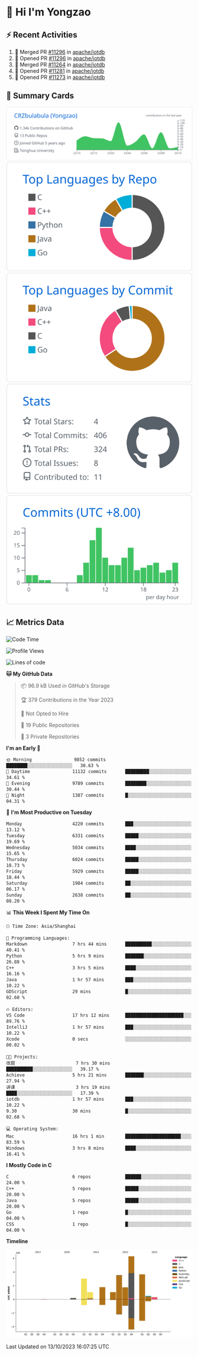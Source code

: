 # 👋 Hi I'm Yongzao

## ⚡ Recent Activities
<!--START_SECTION:activity-->
1. 🎉 Merged PR [#11296](https://github.com/apache/iotdb/pull/11296) in [apache/iotdb](https://github.com/apache/iotdb)
2. 💪 Opened PR [#11296](https://github.com/apache/iotdb/pull/11296) in [apache/iotdb](https://github.com/apache/iotdb)
3. 🎉 Merged PR [#11264](https://github.com/apache/iotdb/pull/11264) in [apache/iotdb](https://github.com/apache/iotdb)
4. 💪 Opened PR [#11281](https://github.com/apache/iotdb/pull/11281) in [apache/iotdb](https://github.com/apache/iotdb)
5. 💪 Opened PR [#11273](https://github.com/apache/iotdb/pull/11273) in [apache/iotdb](https://github.com/apache/iotdb)
<!--END_SECTION:activity-->

## 🎑 Summary Cards

[![](https://raw.githubusercontent.com/CRZbulabula/CRZbulabula/main/profile-summary-card-output/github/0-profile-details.svg)](https://github.com/vn7n24fzkq/github-profile-summary-cards)
[![](https://raw.githubusercontent.com/CRZbulabula/CRZbulabula/main/profile-summary-card-output/github/1-repos-per-language.svg)](https://github.com/vn7n24fzkq/github-profile-summary-cards) [![](https://raw.githubusercontent.com/CRZbulabula/CRZbulabula/main/profile-summary-card-output/github/2-most-commit-language.svg)](https://github.com/vn7n24fzkq/github-profile-summary-cards)
[![](https://raw.githubusercontent.com/CRZbulabula/CRZbulabula/main/profile-summary-card-output/github/3-stats.svg)](https://github.com/vn7n24fzkq/github-profile-summary-cards) [![](https://raw.githubusercontent.com/CRZbulabula/CRZbulabula/main/profile-summary-card-output/github/4-productive-time.svg)](https://github.com/vn7n24fzkq/github-profile-summary-cards)

## 📈 Metrics Data

<!--START_SECTION:waka-->
![Code Time](http://img.shields.io/badge/Code%20Time-345%20hrs%202%20mins-blue)

![Profile Views](http://img.shields.io/badge/Profile%20Views-1-blue)

![Lines of code](https://img.shields.io/badge/From%20Hello%20World%20I%27ve%20Written-23.0%20million%20lines%20of%20code-blue)

**🐱 My GitHub Data** 

> 📦 96.9 kB Used in GitHub's Storage 
 > 
> 🏆 379 Contributions in the Year 2023
 > 
> 🚫 Not Opted to Hire
 > 
> 📜 19 Public Repositories 
 > 
> 🔑 3 Private Repositories 
 > 
**I'm an Early 🐤** 

```text
🌞 Morning                9852 commits        ████████░░░░░░░░░░░░░░░░░   30.63 % 
🌆 Daytime                11132 commits       █████████░░░░░░░░░░░░░░░░   34.61 % 
🌃 Evening                9789 commits        ████████░░░░░░░░░░░░░░░░░   30.44 % 
🌙 Night                  1387 commits        █░░░░░░░░░░░░░░░░░░░░░░░░   04.31 % 
```
📅 **I'm Most Productive on Tuesday** 

```text
Monday                   4220 commits        ███░░░░░░░░░░░░░░░░░░░░░░   13.12 % 
Tuesday                  6331 commits        █████░░░░░░░░░░░░░░░░░░░░   19.69 % 
Wednesday                5034 commits        ████░░░░░░░░░░░░░░░░░░░░░   15.65 % 
Thursday                 6024 commits        █████░░░░░░░░░░░░░░░░░░░░   18.73 % 
Friday                   5929 commits        █████░░░░░░░░░░░░░░░░░░░░   18.44 % 
Saturday                 1984 commits        ██░░░░░░░░░░░░░░░░░░░░░░░   06.17 % 
Sunday                   2638 commits        ██░░░░░░░░░░░░░░░░░░░░░░░   08.20 % 
```


📊 **This Week I Spent My Time On** 

```text
🕑︎ Time Zone: Asia/Shanghai

💬 Programming Languages: 
Markdown                 7 hrs 44 mins       ██████████░░░░░░░░░░░░░░░   40.41 % 
Python                   5 hrs 9 mins        ███████░░░░░░░░░░░░░░░░░░   26.88 % 
C++                      3 hrs 5 mins        ████░░░░░░░░░░░░░░░░░░░░░   16.16 % 
Java                     1 hr 57 mins        ███░░░░░░░░░░░░░░░░░░░░░░   10.22 % 
GDScript                 29 mins             █░░░░░░░░░░░░░░░░░░░░░░░░   02.60 % 

🔥 Editors: 
VS Code                  17 hrs 12 mins      ██████████████████████░░░   89.76 % 
IntelliJ                 1 hr 57 mins        ███░░░░░░░░░░░░░░░░░░░░░░   10.22 % 
Xcode                    0 secs              ░░░░░░░░░░░░░░░░░░░░░░░░░   00.02 % 

🐱‍💻 Projects: 
改题                       7 hrs 30 mins       ██████████░░░░░░░░░░░░░░░   39.17 % 
Achieve                  5 hrs 21 mins       ███████░░░░░░░░░░░░░░░░░░   27.94 % 
讲课                       3 hrs 19 mins       ████░░░░░░░░░░░░░░░░░░░░░   17.39 % 
iotdb                    1 hr 57 mins        ███░░░░░░░░░░░░░░░░░░░░░░   10.22 % 
9.30                     30 mins             █░░░░░░░░░░░░░░░░░░░░░░░░   02.68 % 

💻 Operating System: 
Mac                      16 hrs 1 min        █████████████████████░░░░   83.59 % 
Windows                  3 hrs 8 mins        ████░░░░░░░░░░░░░░░░░░░░░   16.41 % 
```

**I Mostly Code in C** 

```text
C                        6 repos             ██████░░░░░░░░░░░░░░░░░░░   24.00 % 
C++                      5 repos             █████░░░░░░░░░░░░░░░░░░░░   20.00 % 
Java                     5 repos             █████░░░░░░░░░░░░░░░░░░░░   20.00 % 
Go                       1 repo              █░░░░░░░░░░░░░░░░░░░░░░░░   04.00 % 
CSS                      1 repo              █░░░░░░░░░░░░░░░░░░░░░░░░   04.00 % 
```



**Timeline**

![Lines of Code chart](https://raw.githubusercontent.com/CRZbulabula/CRZbulabula/main/assets/bar_graph.png)


 Last Updated on 13/10/2023 16:07:25 UTC
<!--END_SECTION:waka-->

